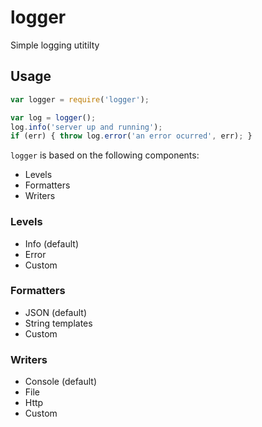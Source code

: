 logger
======

Simple logging utitilty

Usage
-----

```js
var logger = require('logger');

var log = logger();
log.info('server up and running');
if (err) { throw log.error('an error ocurred', err); }
```

`logger` is based on the following components:

  * Levels
  * Formatters
  * Writers

### Levels

  * Info (default)
  * Error
  * Custom

### Formatters

  * JSON (default)
  * String templates
  * Custom

### Writers

  * Console (default)
  * File
  * Http
  * Custom
